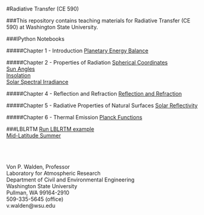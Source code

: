 #Radiative Transfer (CE 590)

###This repository contains teaching materials for Radiative Transfer (CE 590) at Washington State University.

###IPython Notebooks

#####Chapter 1 - Introduction
  [Planetary Energy Balance](http://nbviewer.ipython.org/github/vonw/CE590-Radiative-Transfer/blob/master/Planetary%20Energy%20Balance.ipynb)
  
#####Chapter 2 - Properties of Radiation
  [Spherical Coordinates](http://nbviewer.ipython.org/github/vonw/CE590-Radiative-Transfer/blob/master/Spherical%20Coordinates.ipynb)<br>
  [Sun Angles](http://nbviewer.ipython.org/github/vonw/CE590-Radiative-Transfer/blob/master/Sun%20Angles.ipynb)<br>
  [Insolation](http://nbviewer.ipython.org/github/vonw/CE590-Radiative-Transfer/blob/master/Insolation.ipynb)<br>
  [Solar Spectral Irradiance](http://nbviewer.ipython.org/github/vonw/CE590-Radiative-Transfer/blob/master/Solar%20Spectral%20Irradiance.ipynb)
  
#####Chapter 4 - Reflection and Refraction
  [Reflection and Refraction](http://nbviewer.ipython.org/github/vonw/CE590-Radiative-Transfer/blob/master/Reflection%20and%20Refraction.ipynb)
  
#####Chapter 5 - Radiative Properties of Natural Surfaces
  [Solar Reflectivity](http://nbviewer.ipython.org/github/vonw/CE590-Radiative-Transfer/blob/master/Solar%20Reflectivity.ipynb)

#####Chapter 6 - Thermal Emission
  [Planck Functions](http://nbviewer.ipython.org/github/vonw/CE590-Radiative-Transfer/blob/master/Planck%20Functions.ipynb)
  
###LBLRTM
  [Run LBLRTM example](http://nbviewer.ipython.org/github/vonw/CE590-Radiative-Transfer/blob/master/Run%20LBLRTM%20example.ipynb)<br>
  [Mid-Latitude Summer](http://nbviewer.ipython.org/github/vonw/CE590-Radiative-Transfer/blob/master/Mid-Latitude%20Summer.ipynb)

<p><br><br><br>
Von P. Walden, Professor<br>
Laboratory for Atmospheric Research<br>
Department of Civil and Environmental Engineering<br>
Washington State University<br>
Pullman, WA  99164-2910<br>
509-335-5645 (office)<br>
v.walden@wsu.edu</p>


